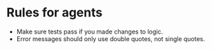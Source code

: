 # Rules for agents

- Make sure tests pass if you made changes to logic.
- Error messages should only use double quotes, not single quotes.
